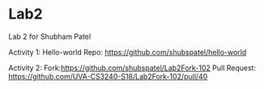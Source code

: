 # Lab2
Lab 2 for Shubham Patel

Activity 1:
  Hello-world Repo: https://github.com/shubspatel/hello-world

Activity 2:
  Fork:https://github.com/shubspatel/Lab2Fork-102
  Pull Request: https://github.com/UVA-CS3240-S18/Lab2Fork-102/pull/40
